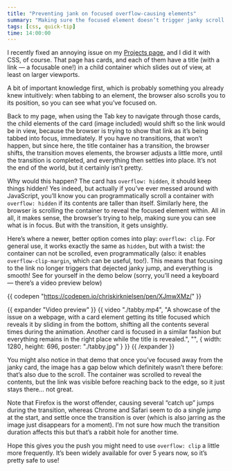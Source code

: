 ```yaml
---
title: "Preventing jank on focused overflow-causing elements"
summary: "Making sure the focused element doesn’t trigger janky scroll."
tags: [css, quick-tip]
time: 14:00:00
---
```


I recently fixed an annoying issue on my [Projects page](/projects/), and I did it with CSS, of course. That page has cards, and each of them have a title (with a link — a focusable one!) in a child container which slides out of view, at least on larger viewports.

A bit of important knowledge first, which is probably something you already knew intuitively: when tabbing to an element, the browser also scrolls you to its position, so you can see what you’ve focused on.

Back to my page, when using the Tab key to navigate through those cards, the child elements of the card (image included) would shift so the link would be in view, because the browser is trying to show that link as it’s being tabbed into focus, immediately. If you have no transitions, that won’t happen, but since here, the title container has a transition, the browser shifts, the transition moves elements, the browser adjusts a little more, until the transition is completed, and everything then settles into place. It’s not the end of the world, but it certainly isn’t pretty.

Why would this happen? The card has `overflow: hidden`, it should keep things hidden! Yes indeed, but actually if you’ve ever messed around with JavaScript, you’ll know you can programmatically scroll a container with `overflow: hidden` if its contents are taller than itself. Similarly here, the browser is scrolling the container to reveal the focused element within. All in all, it makes sense, the browser’s trying to help, making sure you can see what is in focus. But with the transition, it gets unsightly.

Here’s where a newer, better option comes into play: `overflow: clip`. For general use, it works exactly the same as `hidden`, but with a twist: the container can not be scrolled, even programmatically (also: it enables `overflow-clip-margin`, which can be useful, too!). This means that focusing to the link no longer triggers that dejected janky jump, and everything is smooth! See for yourself in the demo below (sorry, you’ll need a keyboard — there’s a video preview below)

{{ codepen "https://codepen.io/chriskirknielsen/pen/XJmwXMz/" }}

{{ expander "Video preview" }}
{{ video "./tabby.mp4", "A showcase of the issue on a webpage, with a card element getting its title focused which reveals it by sliding in from the bottom, shifting all the contents several times during the animation. Another card is focused in a similar fashion but everything remains in the right place while the title is revealed.", "", { width: 1280 , height:  696, poster: "./tabby.jpg" } }}
{{ /expander }}

You might also notice in that demo that once you’ve focused away from the janky card, the image has a gap below which definitely wasn’t there before: that’s also due to the scroll. The container was scrolled to reveal the contents, but the link was visible before reaching back to the edge, so it just stays there… not great.

Note that Firefox is the worst offender, causing several “catch up” jumps during the transition, whereas Chrome and Safari seem to do a single jump at the start, and settle once the transition is over (which is also jarring as the image just disappears for a moment). I’m not sure how much the transition duration affects this but that’s a rabbit hole for another time.

Hope this gives you the push you might need to use `overflow: clip` a little more frequently. It’s been widely available for over 5 years now, so it’s pretty safe to use!